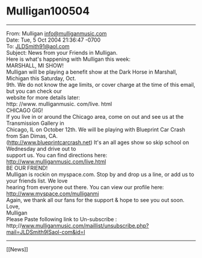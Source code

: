 # Mulligan100504

---

From: Mulligan <info@mulliganmusic.com>  
Date: Tue, 5 Oct 2004 21:36:47 -0700  
To: JLDSmith91@aol.com  
Subject: News from your Friends in Mulligan.  
Here is what's happening with Mulligan this week:  
MARSHALL, MI SHOW!  
Mulligan will be playing a benefit show at the Dark Horse in Marshall, Michigan this Saturday, Oct.  
9th. We do not know the age limits, or cover charge at the time of this email, but you can check our  
website for more details later:  
http: //www. mulliganmusic. com/live. html  
CHICAGO GIG!  
If you live in or around the Chicago area, come on out and see us at the Transmission Gallery in  
Chicago, IL on October 12th. We will be playing with Blueprint Car Crash from San Dimas, CA.  
(http://www.blueprintcarcrash.net) It's an all ages show so skip school on Wednesday and drive out to  
support us. You can find directions here:  
http://www.mulliganmusic.com/live.html  
BE OUR FRIEND!  
Mulligan is rockin on myspace.com. Stop by and drop us a line, or add us to your friends list. We love  
hearing from everyone out there. You can view our profile here:  
http://www.myspace.com/mulliganmi  
Again, we thank all our fans for the support & hope to see you out soon.  
Love,  
Mulligan  
Please Paste following link to Un-subscribe :  
http;//www.mulliganmusic.com/maillist/unsubscribe.php?mail=JLDSmith9ISaol-com&id=l

---

[[News]]